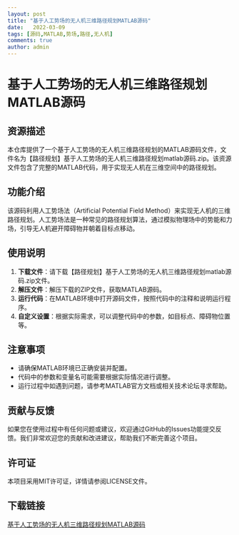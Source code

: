 ```yaml
---
layout: post
title: "基于人工势场的无人机三维路径规划MATLAB源码"
date:   2022-03-09
tags: [源码,MATLAB,势场,路径,无人机]
comments: true
author: admin
---
```

# 基于人工势场的无人机三维路径规划MATLAB源码

## 资源描述

本仓库提供了一个基于人工势场的无人机三维路径规划的MATLAB源码文件，文件名为【路径规划】基于人工势场的无人机三维路径规划matlab源码.zip。该资源文件包含了完整的MATLAB代码，用于实现无人机在三维空间中的路径规划。

## 功能介绍

该源码利用人工势场法（Artificial Potential Field Method）来实现无人机的三维路径规划。人工势场法是一种常见的路径规划算法，通过模拟物理场中的势能和力场，引导无人机避开障碍物并朝着目标点移动。

## 使用说明

1. **下载文件**：请下载【路径规划】基于人工势场的无人机三维路径规划matlab源码.zip文件。
2. **解压文件**：解压下载的ZIP文件，获取MATLAB源码。
3. **运行代码**：在MATLAB环境中打开源码文件，按照代码中的注释和说明运行程序。
4. **自定义设置**：根据实际需求，可以调整代码中的参数，如目标点、障碍物位置等。

## 注意事项

- 请确保MATLAB环境已正确安装并配置。
- 代码中的参数和变量名可能需要根据实际情况进行调整。
- 运行过程中如遇到问题，请参考MATLAB官方文档或相关技术论坛寻求帮助。

## 贡献与反馈

如果您在使用过程中有任何问题或建议，欢迎通过GitHub的Issues功能提交反馈。我们非常欢迎您的贡献和改进建议，帮助我们不断完善这个项目。

## 许可证

本项目采用MIT许可证，详情请参阅LICENSE文件。

## 下载链接

[基于人工势场的无人机三维路径规划MATLAB源码](https://pan.quark.cn/s/0cbf03a1b01d)
